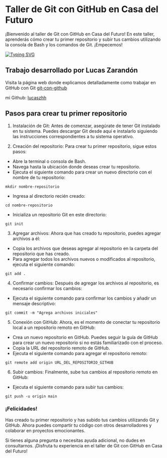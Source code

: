 
# Taller de Git con GitHub en Casa del Futuro
¡Bienvenido al taller de Git con GitHub en Casa del Futuro! En este taller, aprenderás cómo crear tu primer repositorio y subir tus cambios utilizando la consola de Bash y los comandos de Git. ¡Empecemos!

[![Typing SVG](https://readme-typing-svg.demolab.com?font=Fira+Code&weight=900&size=24&duration=3000&pause=100&color=F44D27&background=000000&center=true&vCenter=true&width=600&lines=git-con-github;bienvenidx;repositorio+subido+con+comandos+de+Git;%F0%9F%98%8E%F0%9F%98%8E%F0%9F%98%8E%F0%9F%98%8E)](https://git.io/typing-svg)


## Trabajo desarrollado por Lucas Zarandón
Visita la página web donde explicamos detalladamente como trabajar en GitHub con Git
<a target="_blank" href="https://lucaszhh.github.io/Git-con-Github/">git-con-github</a> 

mi Github: <a target="_blank" href="https://github.com/lucaszhh">lucaszhh</a> 

## Pasos para crear tu primer repositorio
1. Instalación de Git: Antes de comenzar, asegúrate de tener Git instalado en tu sistema. Puedes descargar Git desde aquí e instalarlo siguiendo las instrucciones correspondientes a tu sistema operativo.

2. Creación del repositorio: Para crear tu primer repositorio, sigue estos pasos:

* Abre la terminal o consola de Bash.
* Navega hasta la ubicación donde deseas crear tu repositorio.
* Ejecuta el siguiente comando para crear un nuevo directorio con el nombre de tu repositorio:

`mkdir nombre-repositorio`      

* Ingresa al directorio recién creado:

`cd nombre-repositorio`

* Inicializa un repositorio Git en este directorio:

`git init`

3. Agregar archivos: Ahora que has creado tu repositorio, puedes agregar archivos a él:

* Copia los archivos que deseas agregar al repositorio en la carpeta del repositorio que has creado.
* Para agregar todos los archivos nuevos o modificados al repositorio, ejecuta el siguiente comando:

`git add .`

4. Confirmar cambios: Después de agregar los archivos al repositorio, es necesario confirmar los cambios:

* Ejecuta el siguiente comando para confirmar los cambios y añadir un mensaje descriptivo:

`git commit -m "Agrega archivos iniciales"`

5. Conexión con GitHub: Ahora, es el momento de conectar tu repositorio local a un repositorio remoto en GitHub:

* Crea un nuevo repositorio en GitHub. Puedes seguir la guía de GitHub para crear un nuevo repositorio si no estás familiarizado con el proceso.
* Copia la URL del repositorio remoto de GitHub.
* Ejecuta el siguiente comando para agregar el repositorio remoto:

`git remote add origin URL_DEL_REPOSITORIO_GITHUB`

6. Subir cambios: Finalmente, sube tus cambios al repositorio remoto en GitHub:

* Ejecuta el siguiente comando para subir tus cambios:

`git push -u origin main`

### ¡Felicidades! 
Has creado tu primer repositorio y has subido tus cambios utilizando Git y GitHub. Ahora puedes compartir tu código con otros desarrolladores y colaborar en proyectos emocionantes.

Si tienes alguna pregunta o necesitas ayuda adicional, no dudes en consultarnos. ¡Disfruta tu experiencia en el taller de Git con GitHub en Casa del Futuro!

